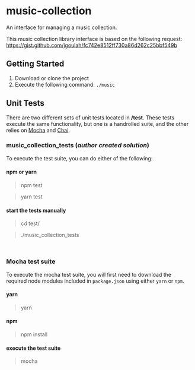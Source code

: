 # music-collection
An interface for managing a music collection. 

This music collection library interface is based on the following request:
<https://gist.github.com/jgoulah/fc742e8512ff730a86d262c25bbf549b>

## Getting Started

1. Download or clone the project
2. Execute the following command: `./music`

## **Unit Tests**

There are two different sets of unit tests located in **/test**. These tests execute the same functionality, but one is a handrolled suite, and the other relies on [Mocha](https://mochajs.org/) and [Chai](https://www.chaijs.com/).

### **music_collection_tests (*author created solution*)**

To execute the test suite, you can do either of the following:

#### npm or yarn
> npm test

> yarn test

#### start the tests manually

> cd test/

> ./music_collection_tests

<pre>

</pre>

### **Mocha test suite**

To execute the mocha test suite, you will first need to download the required node modules included in `package.json` using either `yarn` or `npm`.

#### yarn
> yarn

#### npm
> npm install

#### execute the test suite

> mocha
